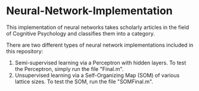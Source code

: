 # Neural-Network-Implementation
This implementation of neural networks takes scholarly articles in the field of Cognitive Psychology and classifies them into a category.

There are two different types of neural network implementations included in this repository:
1) Semi-supervised learning via a Perceptron with hidden layers. To test the Perceptron, simply run the file "Final.m".
2) Unsupervised learning via a Self-Organizing Map (SOM) of various lattice sizes. To test the SOM, run the file "SOMFinal.m". 

